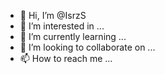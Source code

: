 - 👋 Hi, I’m @IsrzS
- 👀 I’m interested in ...
- 🌱 I’m currently learning ...
- 💞️ I’m looking to collaborate on ...
- 📫 How to reach me ...

<!---
IsrzS/IsrzS is a ✨ special ✨ repository because its `README.md` (this file) appears on your GitHub profile.
You can click the Preview link to take a look at your changes.
--->
